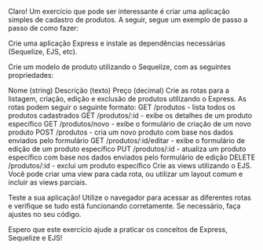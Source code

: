 Claro! Um exercício que pode ser interessante é criar uma aplicação simples de cadastro de produtos. A seguir, segue um exemplo de passo a passo de como fazer:

Crie uma aplicação Express e instale as dependências necessárias (Sequelize, EJS, etc).

Crie um modelo de produto utilizando o Sequelize, com as seguintes propriedades:

Nome (string)
Descrição (texto)
Preço (decimal)
Crie as rotas para a listagem, criação, edição e exclusão de produtos utilizando o Express. As rotas podem seguir o seguinte formato:
GET /produtos - lista todos os produtos cadastrados
GET /produtos/:id - exibe os detalhes de um produto específico
GET /produtos/novo - exibe o formulário de criação de um novo produto
POST /produtos - cria um novo produto com base nos dados enviados pelo formulário
GET /produtos/:id/editar - exibe o formulário de edição de um produto específico
PUT /produtos/:id - atualiza um produto específico com base nos dados enviados pelo formulário de edição
DELETE /produtos/:id - exclui um produto específico
Crie as views utilizando o EJS. Você pode criar uma view para cada rota, ou utilizar um layout comum e incluir as views parciais.

Teste a sua aplicação! Utilize o navegador para acessar as diferentes rotas e verifique se tudo está funcionando corretamente. Se necessário, faça ajustes no seu código.

Espero que este exercício ajude a praticar os conceitos de Express, Sequelize e EJS!
